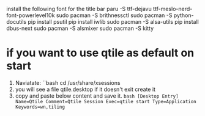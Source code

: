 install the following font for the title bar
paru -S ttf-dejavu ttf-meslo-nerd-font-powerlevel10k
sudo pacman -S brithnessctl
sudo pacman -S python-docutils
pip install psutil
pip install iwlib
sudo pacman -S alsa-utils
pip install dbus-next
sudo pacman -S alsmixer
sudo pacman -S kitty

# if you want to use qtile as default on start
1. Naviatate: ``bash cd /usr/share/xsessions
2. you will see a file qtile.desktop if it doesn't exit create it
3. copy and paste below content and save it.
``bash
[Desktop Entry]
Name=Qtile
Comment=Qtile Session
Exec=qtile start
Type=Application
Keywords=wn,tiling
``
